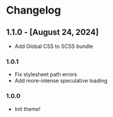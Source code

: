 # Changelog

## 1.1.0 - [August 24, 2024]

-   Add Global CSS to SCSS bundle

### 1.0.1

-   Fix stylesheet path errors
-   Add more-intense speculative loading

### 1.0.0

-   Init theme!
